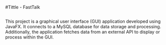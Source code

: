 #Tittle - FastTalk

##
This project is a graphical user interface (GUI) application developed using JavaFX.
It connects to a MySQL database for data storage and processing. Additionally, 
the application fetches data from an external API to display or process within the GUI.
